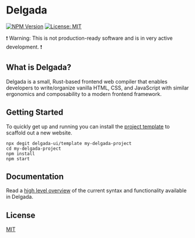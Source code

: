 # Delgada

[![NPM Version](https://img.shields.io/npm/v/@delgada/core?color=blue)](https://www.npmjs.com/package/@delgada/core)
[![License: MIT](https://img.shields.io/badge/license-MIT-brightgreen)](./LICENSE)

❗️ Warning: This is not production-ready software and is in very active development. ❗️

## What is Delgada?

Delgada is a small, Rust-based frontend web compiler that enables developers to write/organize vanilla HTML, CSS, and JavaScript with similar ergonomics and composability to a modern frontend framework.

## Getting Started

To quickly get up and running you can install the [project template](https://github.com/delgada-ui/template) to scaffold out a new website.

```
npx degit delgada-ui/template my-delgada-project
cd my-delgada-project
npm install
npm start
```

## Documentation

Read a [high level overview](./docs/overview.md) of the current syntax and functionality available in Delgada.

## License

[MIT](LICENSE)

